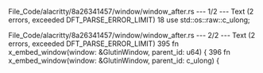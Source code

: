 File_Code/alacritty/8a26341457/window/window_after.rs --- 1/2 --- Text (2 errors, exceeded DFT_PARSE_ERROR_LIMIT)
                                                                                                                                                            18 use std::os::raw::c_ulong;

File_Code/alacritty/8a26341457/window/window_after.rs --- 2/2 --- Text (2 errors, exceeded DFT_PARSE_ERROR_LIMIT)
395 fn x_embed_window(window: &GlutinWindow, parent_id: u64) {                                                                                               396 fn x_embed_window(window: &GlutinWindow, parent_id: c_ulong) {


